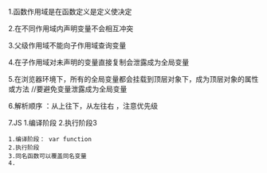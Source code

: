 1.函数作用域是在函数定义是定义使决定

2.在不同作用域内声明变量不会相互冲突

3.父级作用域不能向子作用域查询变量

4.在子作用域对未声明的变量直接复制会泄露成为全局变量

5.在浏览器环境下，所有的全局变量都会挂载到顶层对象下，成为顶层对象的属性或方法  //要避免变量泄露成为全局变量

6.解析顺序 ：从上往下，从左往右 ，注意优先级

7.JS 1.编译阶段 2.执行阶段3

```
1.编译阶段： var function
2.执行阶段
3.同名函数可以覆盖同名变量
4.
```

